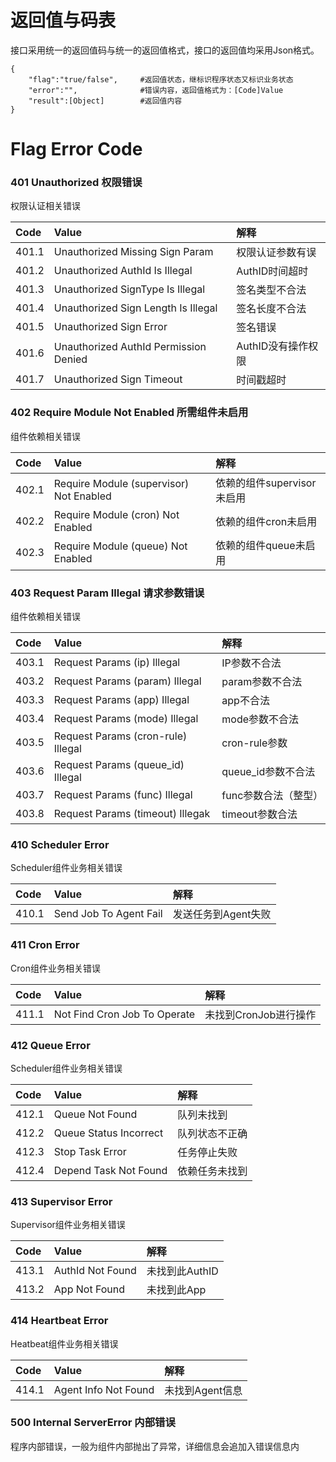 # 返回值与码表

接口采用统一的返回值码与统一的返回值格式，接口的返回值均采用Json格式。

```
{
    "flag":"true/false",     #返回值状态，继标识程序状态又标识业务状态
    "error":"",              #错误内容，返回值格式为：[Code]Value
    "result":[Object]        #返回值内容
}
```

# Flag Error Code

### 401 Unauthorized 权限错误

权限认证相关错误

| **Code** | **Value** | **解释** |
| :--- | :--- | :--- |
| 401.1 | Unauthorized Missing Sign Param | 权限认证参数有误 |
| 401.2 | Unauthorized AuthId Is Illegal | AuthID时间超时 |
| 401.3 | Unauthorized SignType Is Illegal | 签名类型不合法 |
| 401.4 | Unauthorized Sign Length Is Illegal | 签名长度不合法 |
| 401.5 | Unauthorized Sign Error | 签名错误 |
| 401.6 | Unauthorized AuthId Permission Denied | AuthID没有操作权限 |
| 401.7 | Unauthorized Sign Timeout | 时间戳超时 |

### 402 Require Module Not Enabled 所需组件未启用

组件依赖相关错误

| **Code** | **Value** | **解释** |
| :--- | :--- | :--- |
| 402.1 | Require Module \(supervisor\) Not Enabled | 依赖的组件supervisor未启用 |
| 402.2 | Require Module \(cron\) Not Enabled | 依赖的组件cron未启用 |
| 402.3 | Require Module \(queue\) Not Enabled | 依赖的组件queue未启用 |

### 403 Request Param Illegal 请求参数错误

组件依赖相关错误

| **Code** | **Value** | **解释** |
| :--- | :--- | :--- |
| 403.1 | Request Params \(ip\) Illegal | IP参数不合法 |
| 403.2 | Request Params \(param\) Illegal | param参数不合法 |
| 403.3 | Request Params \(app\) Illegal | app不合法 |
| 403.4 | Request Params \(mode\) Illegal | mode参数不合法 |
| 403.5 | Request Params \(cron-rule\) Illegal | cron-rule参数 |
| 403.6 | Request Params \(queue\_id\) Illegal | queue\_id参数不合法 |
| 403.7 | Request Params \(func\) Illegal | func参数合法（整型） |
| 403.8 | Request Params \(timeout\) Illegak | timeout参数合法 |

### 410 Scheduler Error

Scheduler组件业务相关错误

| **Code** | **Value** | **解释** |
| :--- | :--- | :--- |
| 410.1 | Send Job To Agent Fail | 发送任务到Agent失败 |

### 411 Cron Error

Cron组件业务相关错误

| **Code** | **Value** | **解释** |
| :--- | :--- | :--- |
| 411.1 | Not Find Cron Job To Operate | 未找到CronJob进行操作 |

### 412 Queue Error

Scheduler组件业务相关错误

| **Code** | **Value** | **解释** |
| :--- | :--- | :--- |
| 412.1 | Queue Not Found | 队列未找到 |
| 412.2 | Queue Status Incorrect | 队列状态不正确 |
| 412.3 | Stop Task Error | 任务停止失败 |
| 412.4 | Depend Task Not Found | 依赖任务未找到 |

### 413 Supervisor Error

Supervisor组件业务相关错误

| **Code** | **Value** | **解释** |
| :--- | :--- | :--- |
| 413.1 | AuthId Not Found | 未找到此AuthID |
| 413.2 | App Not Found | 未找到此App |

### 414 Heartbeat Error

Heatbeat组件业务相关错误

| **Code** | **Value** | **解释** |
| :--- | :--- | :--- |
| 414.1 | Agent Info Not Found | 未找到Agent信息 |

### 500 Internal ServerError 内部错误

程序内部错误，一般为组件内部抛出了异常，详细信息会追加入错误信息内

